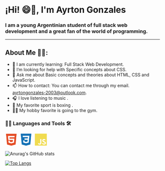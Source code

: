 <div id="header" aling="center"> 
    <img src="https://media.giphy.com/media/2IudUHdI075HL02Pkk/giphy.gif" alt="" width="200">
    <h1 aling="center">¡Hi! 😄👋, I'm Ayrton Gonzales </h1>
    <h3 aling="center">I am a young Argentinian student of full stack web development and a great fan of the world of programming.</h3>
</div>


<!--
**ayrtonGonzaes/ayrtongonzaes** is a ✨ _special_ ✨ repository because its `README.md` (this file) appears on your GitHub profile.

Here are some ideas to get you started:

- 🔭 I’m currently working on ...
- 🌱 I’m currently learning ...
- 👯 I’m looking to collaborate on ...
- 🤔 I’m looking for help with ...
- 💬 Ask me about ...
- 📫 How to reach me: ...
- 😄 Pronouns: ...
- ⚡ Fun fact: ...
-->
---
## About Me 🧑‍💻:

- 🌱 I am currently learning: Full Stack Web Development.
- 🤔 I’m looking for help with Specific concepts about CSS.
- 💬 Ask me about Basic concepts and theories about HTML, CSS and JavaScript.
- 📫 How to contact: You can contact me through my email. ayrtongonzales-2003@outlook.com.
- 🎧 I love listening to music .
- 🥊 My favorite sport is boxing .
- 🏋️‍♂️ My hobby favorite is going to the gym.

<div aling="left">
    <h3>👨‍💻 Languages and Tools 🛠️</h3>
    <img src="https://github.com/devicons/devicon/blob/master/icons/html5/html5-plain.svg" title="HTML5" alt="HTML5" width="40" height="40"/>&nbsp;
    <img src="https://github.com/devicons/devicon/blob/master/icons/css3/css3-plain.svg" title="CSS3" alt="CSS3" width="40" height="40"/>&nbsp;
    <img src="https://github.com/devicons/devicon/blob/master/icons/javascript/javascript-plain.svg" title="JavaScript" alt="JavaScript" width="40" height="40"/>&nbsp;
</div>

![Anurag's GitHub stats](https://github-readme-stats.vercel.app/api?username=ayrtonGonzaes&show_icons=true&theme=radical)

[![Top Langs](https://github-readme-stats.vercel.app/api/top-langs/?username=ayrtonGonzaes&hide=javascript,html)](https://github.com/anuraghazra/github-readme-stats)
